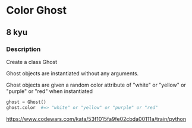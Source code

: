 # Color Ghost
## 8 kyu
### Description
Create a class Ghost

Ghost objects are instantiated without any arguments.

Ghost objects are given a random color attribute of "white" or "yellow" or "purple" or "red" when instantiated

```python
ghost = Ghost()
ghost.color  #=> "white" or "yellow" or "purple" or "red"
```

https://www.codewars.com/kata/53f1015fa9fe02cbda00111a/train/python